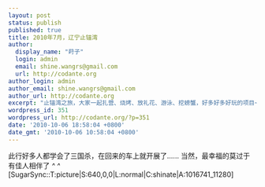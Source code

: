 ```yaml
---
layout: post
status: publish
published: true
title: 2010年7月，辽宁止锚湾
author:
  display_name: "莳子"
  login: admin
  email: shine.wangrs@gmail.com
  url: http://codante.org
author_login: admin
author_email: shine.wangrs@gmail.com
author_url: http://codante.org
excerpt: "止锚湾之旅，大家一起扎营、烧烤、放礼花、游泳、挖螃蟹，好多好多好玩的项目~~"
wordpress_id: 351
wordpress_url: http://codante.org/?p=351
date: '2010-10-06 18:58:04 +0800'
date_gmt: '2010-10-06 10:58:04 +0800'
---
```


此行好多人都学会了三国杀，在回来的车上就开展了......
当然，最幸福的莫过于有佳人相伴了 *^ ^*
[SugarSync::T:picture|S:640,0,0|L:normal|C:shinate|A:1016741_11280]